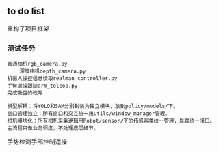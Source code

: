 ## to do list
重构了项目框架

### 测试任务
    普通相机rgb_camera.py
        深度相机depth_camera.py
    机器人操控信息读取realman_controller.py
    手臂遥操跟随arm_teleop.py
    完成吸盘的改写

    模型解耦：将YOLO和SAM分别封装为独立模块，放到policy/models/下。
    窗口管理独立：所有窗口和交互统一用utils/window_manager管理。
    相机模块化：所有相机采集逻辑用Robot/sensor/下的传感器类统一管理，暴露统一接口。
    主流程只做业务调度，不处理底层细节。


手势检测手部控制遥操